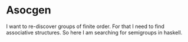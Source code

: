 # Asocgen
I want to re-discover groups of finite order. For that I need to find
associative structures. So here I am searching for semigroups in haskell.